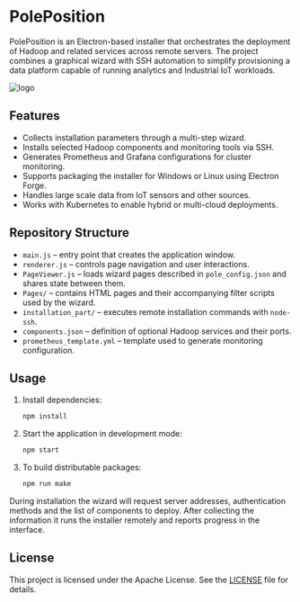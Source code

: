 # PolePosition

PolePosition is an Electron-based installer that orchestrates the deployment of Hadoop and
related services across remote servers. The project combines a graphical wizard with
SSH automation to simplify provisioning a data platform capable of running
analytics and Industrial IoT workloads.

![logo](https://user-images.githubusercontent.com/870265/204732093-1ea33682-9eaa-451c-befd-f7cb7015ecf3.png)

## Features

- Collects installation parameters through a multi-step wizard.
- Installs selected Hadoop components and monitoring tools via SSH.
- Generates Prometheus and Grafana configurations for cluster monitoring.
- Supports packaging the installer for Windows or Linux using Electron Forge.
- Handles large scale data from IoT sensors and other sources.
- Works with Kubernetes to enable hybrid or multi-cloud deployments.

## Repository Structure

- `main.js` – entry point that creates the application window.
- `renderer.js` – controls page navigation and user interactions.
- `PageViewer.js` – loads wizard pages described in `pole_config.json` and
  shares state between them.
- `Pages/` – contains HTML pages and their accompanying filter scripts used by
  the wizard.
- `installation_part/` – executes remote installation commands with `node-ssh`.
- `components.json` – definition of optional Hadoop services and their ports.
- `prometheus_template.yml` – template used to generate monitoring configuration.

## Usage

1. Install dependencies:
   ```bash
   npm install
   ```
2. Start the application in development mode:
   ```bash
   npm start
   ```
3. To build distributable packages:
   ```bash
   npm run make
   ```

During installation the wizard will request server addresses, authentication
methods and the list of components to deploy. After collecting the information it
runs the installer remotely and reports progress in the interface.

## License

This project is licensed under the Apache License. See the [LICENSE](LICENSE) file
for details.
